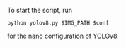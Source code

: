 To start the script, run

```[python]
python yolov8.py $IMG_PATH $conf
```
for the nano configuration of YOLOv8.
